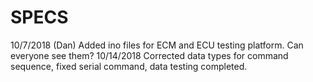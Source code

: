 # SPECS

10/7/2018 (Dan) Added ino files for ECM and ECU testing platform. Can everyone see them?
10/14/2018 Corrected data types for command sequence, fixed serial command, data testing completed. 
